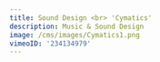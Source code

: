 ```yaml
---
title: Sound Design <br> 'Cymatics'
description: Music & Sound Design
image: /cms/images/Cymatics1.png
vimeoID: '234134979'
---
```






